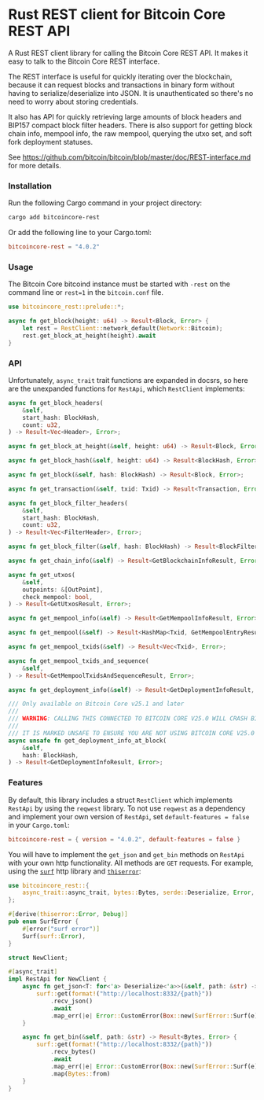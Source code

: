 # Rust REST client for Bitcoin Core REST API

A Rust REST client library for calling the Bitcoin Core REST API. It
makes it easy to talk to the Bitcoin Core REST interface.

The REST interface is useful for quickly iterating over the blockchain, because
it can request blocks and transactions in binary form without having to
serialize/deserialize into JSON. It is unauthenticated so there's no need to
worry about storing credentials.

It also has API for quickly retrieving large amounts of block headers and BIP157
compact block filter headers. There is also support for getting block chain
info, mempool info, the raw mempool, querying the utxo set, and soft fork
deployment statuses.

See https://github.com/bitcoin/bitcoin/blob/master/doc/REST-interface.md for
more details.

### Installation

Run the following Cargo command in your project directory:

```bash
cargo add bitcoincore-rest
```

Or add the following line to your Cargo.toml:

```toml
bitcoincore-rest = "4.0.2"
```

### Usage

The Bitcoin Core bitcoind instance must be started with `-rest` on the command
line or `rest=1` in the `bitcoin.conf` file.

```rust
use bitcoincore_rest::prelude::*;

async fn get_block(height: u64) -> Result<Block, Error> {
    let rest = RestClient::network_default(Network::Bitcoin);
    rest.get_block_at_height(height).await
}

```

### API

Unfortunately, `async_trait` trait functions are expanded in docsrs, so here are
the unexpanded functions for `RestApi`, which `RestClient` implements:

```rust
async fn get_block_headers(
    &self,
    start_hash: BlockHash,
    count: u32,
) -> Result<Vec<Header>, Error>;

async fn get_block_at_height(&self, height: u64) -> Result<Block, Error>;

async fn get_block_hash(&self, height: u64) -> Result<BlockHash, Error>;

async fn get_block(&self, hash: BlockHash) -> Result<Block, Error>;

async fn get_transaction(&self, txid: Txid) -> Result<Transaction, Error>;

async fn get_block_filter_headers(
    &self,
    start_hash: BlockHash,
    count: u32,
) -> Result<Vec<FilterHeader>, Error>;

async fn get_block_filter(&self, hash: BlockHash) -> Result<BlockFilter, Error>;

async fn get_chain_info(&self) -> Result<GetBlockchainInfoResult, Error>;

async fn get_utxos(
    &self,
    outpoints: &[OutPoint],
    check_mempool: bool,
) -> Result<GetUtxosResult, Error>;

async fn get_mempool_info(&self) -> Result<GetMempoolInfoResult, Error>;

async fn get_mempool(&self) -> Result<HashMap<Txid, GetMempoolEntryResult>, Error>;

async fn get_mempool_txids(&self) -> Result<Vec<Txid>, Error>;

async fn get_mempool_txids_and_sequence(
    &self,
) -> Result<GetMempoolTxidsAndSequenceResult, Error>;

async fn get_deployment_info(&self) -> Result<GetDeploymentInfoResult, Error>;

/// Only available on Bitcoin Core v25.1 and later
///
/// WARNING: CALLING THIS CONNECTED TO BITCOIN CORE V25.0 WILL CRASH BITCOIND
///
/// IT IS MARKED UNSAFE TO ENSURE YOU ARE NOT USING BITCOIN CORE V25.0
async unsafe fn get_deployment_info_at_block(
    &self,
    hash: BlockHash,
) -> Result<GetDeploymentInfoResult, Error>;

```

### Features

By default, this library includes a struct `RestClient` which implements
`RestApi` by using the `reqwest` library. To not use `reqwest` as a dependency
and implement your own version of `RestApi`, set `default-features = false` in
your `Cargo.toml`:

```toml
bitcoincore-rest = { version = "4.0.2", default-features = false }
```

You will have to implement the `get_json` and `get_bin` methods on `RestApi`
with your own http functionality. All methods are `GET` requests. For example,
using the [`surf`](https://docs.rs/surf/latest/surf/) http library and
[`thiserror`](https://docs.rs/thiserror/latest/thiserror/):

```rust
use bitcoincore_rest::{
    async_trait::async_trait, bytes::Bytes, serde::Deserialize, Error, RestApi,
};

#[derive(thiserror::Error, Debug)]
pub enum SurfError {
    #[error("surf error")]
    Surf(surf::Error),
}

struct NewClient;

#[async_trait]
impl RestApi for NewClient {
    async fn get_json<T: for<'a> Deserialize<'a>>(&self, path: &str) -> Result<T, Error> {
        surf::get(format!("http://localhost:8332/{path}"))
            .recv_json()
            .await
            .map_err(|e| Error::CustomError(Box::new(SurfError::Surf(e))))
    }

    async fn get_bin(&self, path: &str) -> Result<Bytes, Error> {
        surf::get(format!("http://localhost:8332/{path}"))
            .recv_bytes()
            .await
            .map_err(|e| Error::CustomError(Box::new(SurfError::Surf(e))))
            .map(Bytes::from)
    }
}
```
